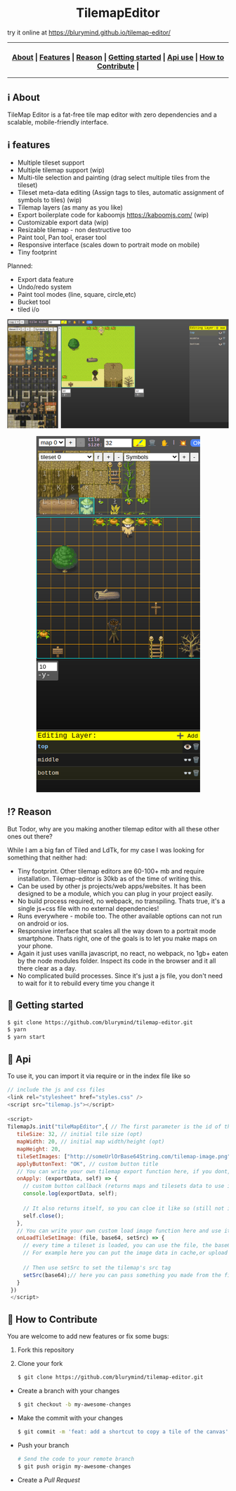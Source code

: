 <h1 align="center">TilemapEditor</h1>

try it online at https://blurymind.github.io/tilemap-editor/

---

<h3 align="center">
  <a href="#information_source-about">About</a>&nbsp;|
  <a href="#information_source-features">Features</a>&nbsp;|
  <a href="#interrobang-reason">Reason</a>&nbsp;|
  <a href="#link-getting-started">Getting started</a>&nbsp;|
  <a href="#link-api">Api use</a>&nbsp;|
  <a href="#link-how-to-contribute">How to Contribute</a>&nbsp;|
</h3>

---

## :information_source: About

TileMap Editor is a fat-free tile map editor with zero dependencies and a scalable, mobile-friendly interface.

## :information_source: features

- Multiple tileset support
- Multiple tilemap support (wip)
- Multi-tile selection and painting (drag select multiple tiles from the tileset)
- Tileset meta-data editing (Assign tags to tiles, automatic assignment of symbols to tiles) (wip)
- Tilemap layers (as many as you like)
- Export boilerplate code for kaboomjs https://kaboomjs.com/ (wip)
- Customizable export data (wip)
- Resizable tilemap - non destructive too
- Paint tool, Pan tool, eraser tool
- Responsive interface (scales down to portrait mode on mobile)
- Tiny footprint 

Planned:
- Export data feature
- Undo/redo system
- Paint tool modes (line, square, circle,etc)
- Bucket tool
- tiled i/o

<p align="center">
  <img src="screenshots/desktop.png" />
</p>

 <p align="center">
  <img src="screenshots/mobile.png" />
</p>

## :interrobang: Reason

But Todor, why are you making another tilemap editor with all these other ones out there?

While I am a big fan of Tiled and LdTk, for my case I was looking for something that neither had:
- Tiny footprint. Other tilemap editors are 60-100+ mb and require installation. Tilemap-editor is 30kb as of the time of writing this.
- Can be used by other js projects/web apps/websites. It has been designed to be a module, which you can plug in your project easily.
- No build process required, no webpack, no transpiling. Thats true, it's a single js+css file with no external dependencies!
- Runs everywhere - mobile too. The other available options can not run on android or ios.
- Responsive interface that scales all the way down to a portrait mode smartphone. Thats right, one of the goals is to let you make maps on your phone.
- Again it just uses vanilla javascript, no react, no webpack, no 1gb+ eaten by the node modules folder. Inspect its code in the browser and it all there clear as a day.
- No complicated build processes. Since it's just a js file, you don't need to wait for it to rebuild every time you change it

## :link: Getting started

   ```bash
   $ git clone https://github.com/blurymind/tilemap-editor.git
   $ yarn
   $ yarn start
   ```

## :link: Api

To use it, you can import it via require or in the index file like so

   ```js
   // include the js and css files
   <link rel="stylesheet" href="styles.css" />
   <script src="tilemap.js"></script>
   
   <script>
   TilemapJs.init("tileMapEditor",{ // The first parameter is the id of the ellement you want to attach it to
      tileSize: 32, // initial tile size (opt)
      mapWidth: 20, // initial map width/height (opt)
      mapHeight: 20,
      tileSetImages: ["http://someUrlOrBase64String.com/tilemap-image.png"], // image src for tilesets (required at least one)
      applyButtonText: "OK", // custom button title
      // You can write your own tilemap export function here, if you dont, tilemap-edit will simply download the data to your fs
      onApply: (exportData, self) => {
        // custom button callback (returns maps and tilesets data to use in other engines/apps)
        console.log(exportData, self);
        
        // It also returns itself, so you can cloe it like so (still not implemented)
        self.close();
      }, 
      // You can write your own custom load image function here and use it for the tileset src loading. If you dont, the base64 string will be used instead
      onLoadTileSetImage: (file, base64, setSrc) => {
        // every time a tileset is loaded, you can use the file, the base64 and setSrc to write your own method
        // For example here you can put the image data in cache,or upload it or whatever.
        
        // Then use setSrc to set the tilemap's src tag
        setSrc(base64);// here you can pass something you made from the file blob instead of the base64
      }
    })
    </script>
   ```
   

## :link: How to Contribute

You are welcome to add new features or fix some bugs:

1. Fork this repository

2. Clone your fork
   ```bash
   $ git clone https://github.com/blurymind/tilemap-editor.git
   ```

- Create a branch with your changes

  ```bash
  $ git checkout -b my-awesome-changes
  ```

- Make the commit with your changes

  ```bash
  $ git commit -m 'feat: add a shortcut to copy a tile of the canvas'
  ```

- Push your branch

  ```bash
  # Send the code to your remote branch
  $ git push origin my-awesome-changes
  ```

- Create a _Pull Request_
